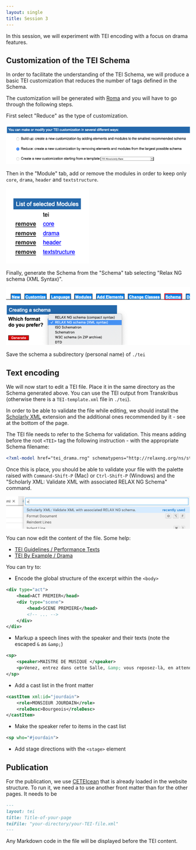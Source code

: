 ```yaml
---
layout: single
title: Session 3
---
```


In this session, we will experiment with TEI encoding with a focus on drama features.

## Customization of the TEI Schema

In order to facilitate the understanding of the TEI Schema, we will produce a basic TEI customization that reduces the number of tags defined in the Schema.

The customization will be generated with [Roma](https://roma.tei-c.org/startroma.php) and you will have to go through the following steps.

First select "Reduce" as the type of customization.

![TEI reduce](../images/sessions/tei-reduce.png)

Then in the "Module" tab, add or remove the modules in order to keep only `core`, `drama`, `header` and `textstructure`.

![TEI modules](../images/sessions/tei-modules.png)

Finally, generate the Schema from the "Schema" tab selecting "Relax NG schema (XML Syntax)".

![TEI generate](../images/sessions/tei-generate.png)

Save the schema a subdirectory (personal name) of `./tei`

## Text encoding

We will now start to edit a TEI file. Place it in the same directory as the Schema generated above. You can use the TEI output from Transkribus (otherwise there is a `TEI-template.xml` file in `./tei`).

In order to be able to validate the file while editing, we should install the [Scholarly XML](https://marketplace.visualstudio.com/items?itemName=raffazizzi.sxml) extension and the additional ones recommended by it - see at the bottom of the page.

The TEI file needs to refer to the Schema for validation. This means adding before the root `<TEI>` tag the following instruction - with the appropriate Schema filename:
```xml
<?xml-model href="tei_drama.rng" schematypens="http://relaxng.org/ns/structure/1.0" type="application/xml"?>
```

Once this is place, you should be able to validate your file with the palette raised  with `Command-Shift-P` (Mac) or `Ctrl-Shift-P` (Windows) and the "Scholarly XML: Validate XML with associated RELAX NG Schema" command.

![XML validate](../images/sessions/xml-validate.png)

You can now edit the content of the file. Some help:
* [TEI Guidelines / Performance Texts](https://www.tei-c.org/release/doc/tei-p5-doc/en/html/DR.html)
* [TEI By Example / Drama](https://teibyexample.org/tutorials/TBED05v00.htm)

You can try to:
* Encode the global structure of the excerpt within the `<body>`

```xml
<div type="act">
    <head>ACT PREMIER</head>
    <div type="scene">
        <head>SCENE PREMIERE</head>
        <!-- ... -->
    </div>
</div>
```
* Markup a speech lines with the speaker and their texts (note the escaped `&` as `&amp;`)

```xml
<sp>
    <speaker>MAISTRE DE MUSIQUE </speaker>
    <p>Venez, entrez dans cette Salle, &amp; vous reposez-là, en attendant qu'il vienne</p>
</sp>
```

* Add a cast list in the front matter

```xml
<castItem xml:id="jourdain">
    <role>MONSIEUR JOURDAIN</role>
    <roleDesc>Bourgeois</roleDesc>
</castItem>
```

* Make the speaker refer to items in the cast list

```xml
<sp who="#jourdain">
```

* Add stage directions with the `<stage>` element

## Publication

For the publication, we use [CETEIcean](https://github.com/TEIC/CETEIcean) that is already loaded in the website structure. To run it, we need a to use another front matter than for the other pages. It needs to be
```md
---
layout: tei
title: Title-of-your-page
teiFile: "your-directory/your-TEI-file.xml"
---

```

Any Markdown code in the file will be displayed before the TEI content.

